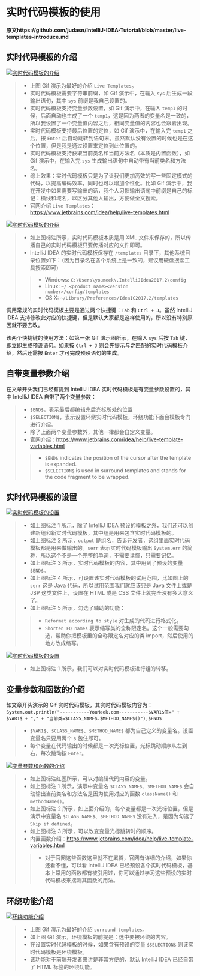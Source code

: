 # 实时代码模板的使用

**原文https://github.com/judasn/IntelliJ-IDEA-Tutorial/blob/master/live-templates-introduce.md**

## 实时代码模板的介绍

[![实时代码模板的介绍](https://github.com/judasn/IntelliJ-IDEA-Tutorial/raw/master/images/xvii-a-live-templates-introduce-1.gif)](https://github.com/judasn/IntelliJ-IDEA-Tutorial/blob/master/images/xvii-a-live-templates-introduce-1.gif)

> - 上图 Gif 演示为最好的介绍 `Live Templates`。
> - 实时代码模板需要字符串前缀，如 Gif 演示中，在输入 `sys` 后生成一段输出语句，其中 `sys` 前缀是我自己设置的。
> - 实时代码模板支持变量参数设置，如 Gif 演示中，在输入 `temp1` 的时候，后面自动也生成了一个 `temp1`，这是因为两者的变量名是一致的，所以我设置了一个变量值内容之后，相同变量值的内容也会跟着出现。
> - 实时代码模板支持最后位置的定位，如 Gif 演示中，在输入完 `temp1` 之后，按 `Enter` 后自动跳转到语句末。虽然默认没有设置的时候也是在这个位置，但是我是通过设置来定位到此位置的。
> - 实时代码模板支持获取当前类名和当前方法名（本质是内置函数），如 Gif 演示中，在输入完 `sys` 生成输出语句中自动带有当前类名和方法名。
> - 综上效果：实时代码模板只是为了让我们更加高效的写一些固定模式的代码，以提高编码效率，同时也可以增加个性化。比如 Gif 演示中，我在开发中如果需要写输出的话，我个人习惯输出语句中前缀是自己的标记：横线和域名，以区分其他人输出，方便做全文搜索。
> - 官网介绍 `Live Templates`：https://www.jetbrains.com/idea/help/live-templates.html

[![实时代码模板的介绍](https://github.com/judasn/IntelliJ-IDEA-Tutorial/raw/master/images/xvii-a-live-templates-introduce-2.jpg)](https://github.com/judasn/IntelliJ-IDEA-Tutorial/blob/master/images/xvii-a-live-templates-introduce-2.jpg)

> - 如上图标注所示，实时代码模板本质是用 XML 文件来保存的，所以传播自己的实时代码模板只要传播对应的文件即可。
> - IntelliJ IDEA 的实时代码模板保存在 `/templates` 目录下，其他系统目录位置如下：（因为目录名在各个系统上是一致的，建议用硬盘搜索工具搜索即可）
>
> > - Windows: `C:\Users\youmeek\.IntelliJIdea2017.2\config`
> > - Linux: `~/.<product name><version number>/config/templates`
> > - OS X: `~/Library/Preferences/IdeaIC2017.2/templates`

调用常规的实时代码模板主要是通过两个快捷键：`Tab` 和 `Ctrl + J`。虽然 IntelliJ IDEA 支持修改此对应的快捷键，但是默认大家都是这样使用的，所以没有特别原因就不要去改。

该两个快捷键的使用方法：如第一张 Gif 演示图所示，在输入 `sys` 后按 `Tab` 键，即立即生成预设语句。如果按 `Ctrl + J` 则会先提示与之匹配的实时代码模板介绍，然后还需按 `Enter` 才可完成预设语句的生成。

## 自带变量参数介绍

在文章开头我们已经有提到 IntelliJ IDEA 实时代码模板是有变量参数设置的，其中 IntelliJ IDEA 自带了两个变量参数：

> - `$END$`，表示最后都编辑完后光标所处的位置
> - `$SELECTION$`，表示设置环绕实时代码模板，环绕功能下面会模板专门进行介绍。
> - 除了上面两个变量参数外，其他一律都会自定义变量。
> - 官网介绍：https://www.jetbrains.com/idea/help/live-template-variables.html
>
> > - `$END$` indicates the position of the cursor after the template is expanded.
> > - `$SELECTION$` is used in surround templates and stands for the code fragment to be wrapped.

## 实时代码模板的设置

[![实时代码模板的设置](https://github.com/judasn/IntelliJ-IDEA-Tutorial/raw/master/images/xvii-b-live-templates-settings-1.jpg)](https://github.com/judasn/IntelliJ-IDEA-Tutorial/blob/master/images/xvii-b-live-templates-settings-1.jpg)

> - 如上图标注 1 所示，除了 IntelliJ IDEA 预设的模板之外，我们还可以创建新组和新实时代码模板，其中组是用来包含实时代码模板的。
> - 如上图标注 2 所示，`output` 是组名，告诉开发者，这组里面实时代码模板都是用来做输出的。`serr` 表示实时代码模板输出 `System.err` 的简称，所以这个不是一个完整的单词，不需要读懂，只需要记忆。
> - 如上图标注 3 所示，实时代码模板的内容，其中用到了预设的变量 `$END$`。
> - 如上图标注 4 所示，可设置该实时代码模板的试用范围，比如图上的 `serr` 这是 Java 代码，所以试用范围我们就应该只是 Java 文件上或是 JSP 这类文件上，设置在 HTML 或是 CSS 文件上就完全没有多大意义了。
> - 如上图标注 5 所示，勾选了辅助的功能：
>
> > - `Reformat according to style` 对生成的代码进行格式化。
> > - `Shorten FQ names` 表示缩写类的全称限定名。这个一般需要勾选，帮助你把模板里的全称限定名对应的类 import，然后使用的地方改成缩写。

[![实时代码模板的设置](https://github.com/judasn/IntelliJ-IDEA-Tutorial/raw/master/images/xvii-b-live-templates-settings-2.jpg)](https://github.com/judasn/IntelliJ-IDEA-Tutorial/blob/master/images/xvii-b-live-templates-settings-2.jpg)

> - 如上图标注 1 所示，我们可以对实时代码模板进行组的转移。

## 变量参数和函数的介绍

如文章开头演示的 Gif 实时代码模板，其实时代码模板内容为：`System.out.println("-----------YouMeek.com-----------$VAR1$值=" + $VAR1$ + "," + "当前类=$CLASS_NAME$.$METHOD_NAME$()");$END$`

> - `$VAR1$`、`$CLASS_NAME$`、`$METHOD_NAME$` 都为自己定义的变量名。设置变量名只要用两个 `$` 包住即可。
> - 每个变量在代码输出的时候都是一次光标位置，光标跳动顺序从左到右，每次跳动按 `Enter`。

[![变量参数和函数的介绍](https://github.com/judasn/IntelliJ-IDEA-Tutorial/raw/master/images/xvii-c-live-templates-variables-settings-1.jpg)](https://github.com/judasn/IntelliJ-IDEA-Tutorial/blob/master/images/xvii-c-live-templates-variables-settings-1.jpg)

> - 如上图标注红圈所示，可以对编辑代码内容的变量。
> - 如上图标注 1 所示，演示中变量名 `$CLASS_NAME$`、`$METHOD_NAME$` 会自动输出当前类名和方法名是因为使用对应的函数 `className()` 和 `methodName()`。
> - 如上图标注 2 所示，如上面介绍的，每个变量都是一次光标位置，但是演示中变量名 `$CLASS_NAME$`、`$METHOD_NAME$` 没有进入，是因为勾选了 `Skip if defined`。
> - 如上图标注 3 所示，可以改变变量光标跳转时的顺序。
> - 内置函数介绍：https://www.jetbrains.com/idea/help/live-template-variables.html
>
> > - 对于官网这些函数这里就不在累赘，官网有详细的介绍，如果你还看不懂，可以看 IntelliJ IDEA 已经预设各个实时代码模板，基本上常用的函数都有被引用过，你可以通过学习这些预设的实时代码模板来揣测其函数的用法。

## 环绕功能介绍

[![环绕功能介绍](https://github.com/judasn/IntelliJ-IDEA-Tutorial/raw/master/images/xvii-d-live-templates-surround-settings-1.gif)](https://github.com/judasn/IntelliJ-IDEA-Tutorial/blob/master/images/xvii-d-live-templates-surround-settings-1.gif)

> - 上图 Gif 演示为最好的介绍 `surround templates`。
> - 如上图 Gif 演示，环绕模板的前提是：选中要被环绕的内容。
> - 在设置实时代码模板的时候，如果含有预设的变量 `$SELECTION$` 则该实时代码模板是环绕模板。
> - 该功能对于前端开发者来讲是非常方便的，默认 IntelliJ IDEA 已经自带了 HTML 标签的环绕功能。